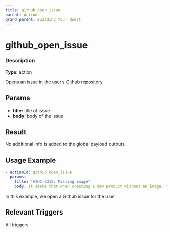 ```yaml
---
title: github_open_issue
parent: Actions
grand_parent: Building Your Quest
---
```


# github_open_issue

### Description

**Type**: action

Opens an issue in the user’s Github repository

## Params

- **title:** title of issue
- **body:** body of the issue

## Result

No additional info is added to the global payload outputs.

## Usage Example

```yaml
- actionId: github_open_issue
  params:
    title: "#INC-5312: Missing image"
    body: It seems that when creating a new product without an image, there are broken images showing up in the product catalog. Please fix this by replicating this bug locally with mock data. Take a screenshot of the fix and attach it to a PR when you close the bug. There's a placeholder image in the repo that you can use named `placeholder.png`gex: @gmail.com$
```

In this example, we open a Github issue for the user

## Relevant Triggers

All triggers
